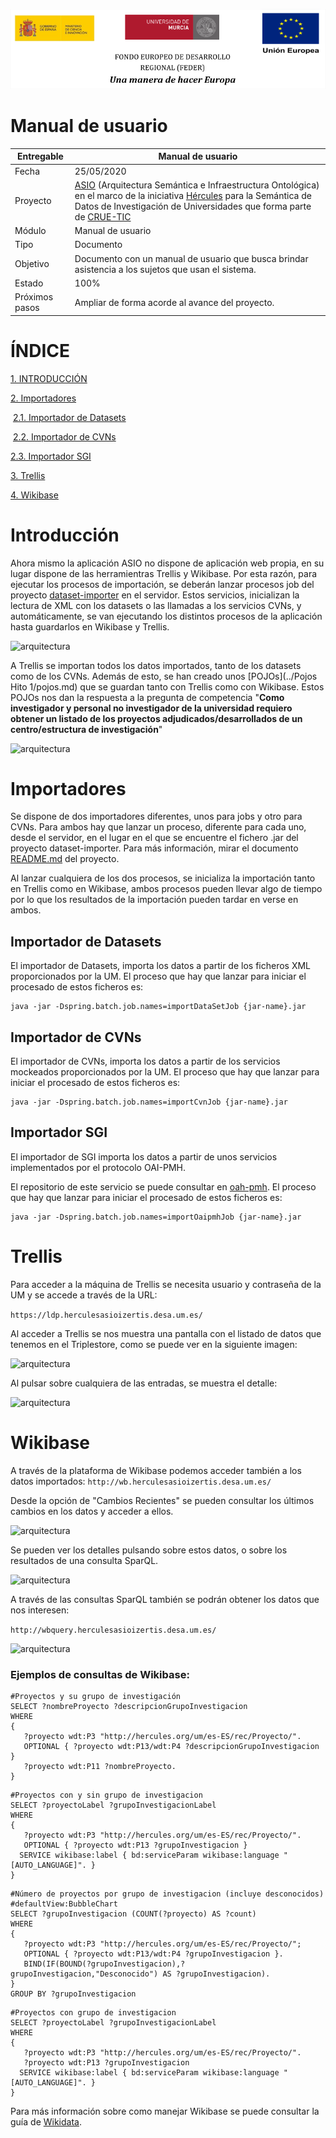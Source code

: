 
![](./images/logos_feder.png)

# Manual de usuario



| Entregable     | Manual de usuario                                            |
| -------------- | ------------------------------------------------------------ |
| Fecha          | 25/05/2020                                                   |
| Proyecto       | [ASIO](https://www.um.es/web/hercules/proyectos/asio) (Arquitectura Semántica e Infraestructura Ontológica) en el marco de la iniciativa [Hércules](https://www.um.es/web/hercules/) para la Semántica de Datos de Investigación de Universidades que forma parte de [CRUE-TIC](https://tic.crue.org/hercules/) |
| Módulo         | Manual de usuario                                            |
| Tipo           | Documento                                                    |
| Objetivo       | Documento con un manual de usuario que busca brindar asistencia a los sujetos que usan el sistema. |
| Estado         | 100%                                          |
| Próximos pasos | Ampliar de forma acorde al avance del proyecto.              |



# ÍNDICE

[1. INTRODUCCIÓN](#introducción)

[2. Importadores](#importadores)

​	[2.1. Importador de Datasets](#importador-de-datasets)

​	[2.2. Importador de CVNs](#importador-de-CVNs)

  [2.3. Importador SGI](#importador-SGI)

[3. Trellis](#trellis)

[4. Wikibase](#wikibase)





Introducción
============

Ahora mismo la aplicación ASIO no dispone de aplicación web propia, en su lugar dispone de las herramientras Trellis y Wikibase. Por esta razón, para ejecutar los procesos de importación, se deberán lanzar procesos job del proyecto [dataset-importer](https://github.com/HerculesCRUE/ib-dataset-importer) en el servidor. Estos servicios, inicializan la lectura de XML con los datasets o las llamadas a los servicios CVNs, y automáticamente, se van ejecutando los distintos procesos de la aplicación hasta guardarlos en Wikibase y Trellis.



![arquitectura](./images/arquitectura-preliminar.jpg)



A Trellis se importan todos los datos importados, tanto de los datasets como de los CVNs. Además de esto, se han creado unos [POJOs](../Pojos Hito 1/pojos.md) que se guardan tanto con Trellis como con Wikibase. Estos POJOs nos dan la respuesta a la pregunta de competencia "**Como investigador y personal no investigador de la universidad requiero obtener un listado de los proyectos adjudicados/desarrollados de un centro/estructura de investigación**"



![arquitectura](./images/pojos.png)





Importadores
===================

Se dispone de dos importadores diferentes, unos para jobs y otro para CVNs. Para ambos hay que lanzar un proceso, diferente para cada uno, desde el servidor, en el lugar en el que se encuentre el fichero .jar del proyecto dataset-importer. Para más información, mirar el documento [README.md](https://github.com/HerculesCRUE/ib-dataset-importer/blob/master/README.md) del proyecto.



Al lanzar cualquiera de los dos procesos, se inicializa la importación tanto en Trellis como en Wikibase, ambos procesos pueden llevar algo de tiempo por lo que los resultados de la importación pueden tardar en verse en ambos.



Importador de Datasets
---------------------------

El importador de Datasets, importa los datos a partir de los ficheros XML proporcionados por la UM. El proceso que hay que lanzar para iniciar el procesado de estos ficheros es: 

```
java -jar -Dspring.batch.job.names=importDataSetJob {jar-name}.jar
```



## Importador de CVNs

El importador de CVNs, importa los datos a partir de los servicios mockeados proporcionados por la UM. El proceso que hay que lanzar para iniciar el procesado de estos ficheros es: 

```
java -jar -Dspring.batch.job.names=importCvnJob {jar-name}.jar
```



## Importador SGI

El importador de SGI importa los datos a partir de unos servicios implementados por el protocolo OAI-PMH.

El repositorio de este servicio se puede consultar en [oah-pmh](https://github.com/HerculesCRUE/oai-pmh). El proceso que hay que lanzar para iniciar el procesado de estos ficheros es: 

```
java -jar -Dspring.batch.job.names=importOaipmhJob {jar-name}.jar
```





# Trellis

Para acceder a la máquina de Trellis se necesita usuario y contraseña de la UM y se accede a través de la URL:

`https://ldp.herculesasioizertis.desa.um.es/`



Al acceder a Trellis se nos muestra una pantalla con el listado de datos que tenemos en el Triplestore, como se puede ver en la siguiente imagen:

![arquitectura](./images/listado-trellis.png)



Al pulsar sobre cualquiera de las entradas, se muestra el detalle:

![arquitectura](./images/detalle-trellis.png)



# Wikibase

A través de la plataforma de Wikibase podemos acceder también a los datos importados:
`http://wb.herculesasioizertis.desa.um.es/`



Desde la opción de "Cambios Recientes" se pueden consultar los últimos cambios en los datos y acceder a ellos.

![arquitectura](./images/cambios-wikibase.png)



Se pueden ver los detalles pulsando sobre estos datos, o sobre los resultados de una consulta SparQL.

![arquitectura](./images/detalles-wikibase.png)



A través de las consultas SparQL también se podrán obtener los datos que nos interesen:

`http://wbquery.herculesasioizertis.desa.um.es/`

![arquitectura](./images/consulta-wikibase.png)



### Ejemplos de consultas de Wikibase:

```
#Proyectos y su grupo de investigación
SELECT ?nombreProyecto ?descripcionGrupoInvestigacion
WHERE
{
   ?proyecto wdt:P3 "http://hercules.org/um/es-ES/rec/Proyecto/".
   OPTIONAL { ?proyecto wdt:P13/wdt:P4 ?descripcionGrupoInvestigacion }
   ?proyecto wdt:P11 ?nombreProyecto.
}
```

```
#Proyectos con y sin grupo de investigacion
SELECT ?proyectoLabel ?grupoInvestigacionLabel
WHERE
{
   ?proyecto wdt:P3 "http://hercules.org/um/es-ES/rec/Proyecto/".
   OPTIONAL { ?proyecto wdt:P13 ?grupoInvestigacion }
  SERVICE wikibase:label { bd:serviceParam wikibase:language "[AUTO_LANGUAGE]". }
}
```

```
#Número de proyectos por grupo de investigacion (incluye desconocidos)
#defaultView:BubbleChart
SELECT ?grupoInvestigacion (COUNT(?proyecto) AS ?count)
WHERE
{
   ?proyecto wdt:P3 "http://hercules.org/um/es-ES/rec/Proyecto/";
   OPTIONAL { ?proyecto wdt:P13/wdt:P4 ?grupoInvestigacion }.
   BIND(IF(BOUND(?grupoInvestigacion),?grupoInvestigacion,"Desconocido") AS ?grupoInvestigacion).
}
GROUP BY ?grupoInvestigacion
```

```
#Proyectos con grupo de investigacion
SELECT ?proyectoLabel ?grupoInvestigacionLabel
WHERE
{
   ?proyecto wdt:P3 "http://hercules.org/um/es-ES/rec/Proyecto/".
   ?proyecto wdt:P13 ?grupoInvestigacion
  SERVICE wikibase:label { bd:serviceParam wikibase:language "[AUTO_LANGUAGE]". }
}
```





Para más información sobre como manejar Wikibase se puede consultar la guía de [Wikidata](https://www.wikidata.org/wiki/Help:Contents).